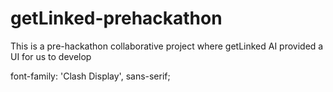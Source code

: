 # getLinked-prehackathon
This is a pre-hackathon collaborative project where getLinked AI provided a UI for us to develop


font-family: 'Clash Display', sans-serif;